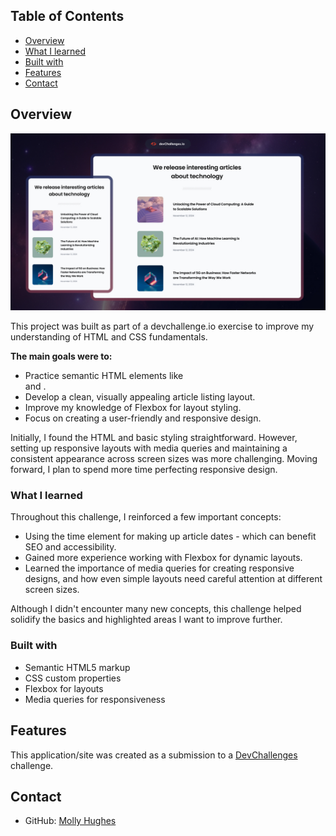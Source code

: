 ## Table of Contents

- [Overview](#overview)
- [What I learned](#what-i-learned)
- [Built with](#built-with)
- [Features](#features)
- [Contact](#contact)

## Overview

![screenshot](thumbnail.jpg)

This project was built as part of a devchallenge.io exercise to improve my understanding of HTML and CSS fundamentals.

**The main goals were to:**

- Practice semantic HTML elements like <article> and <time>.
- Develop a clean, visually appealing article listing layout.
- Improve my knowledge of Flexbox for layout styling.
- Focus on creating a user-friendly and responsive design.

Initially, I found the HTML and basic styling straightforward. However, setting up responsive layouts with media queries and maintaining a consistent appearance across screen sizes was more challenging. Moving forward, I plan to spend more time perfecting responsive design.

### What I learned

Throughout this challenge, I reinforced a few important concepts:

- Using the time element for making up article dates - which can benefit SEO and accessibility.
- Gained more experience working with Flexbox for dynamic layouts.
- Learned the importance of media queries for creating responsive designs, and how even simple layouts need careful attention at different screen sizes.

Although I didn't encounter many new concepts, this challenge helped solidify the basics and highlighted areas I want to improve further.

### Built with

- Semantic HTML5 markup
- CSS custom properties
- Flexbox for layouts
- Media queries for responsiveness

## Features

This application/site was created as a submission to a [DevChallenges](https://devchallenges.io/challenges-dashboard) challenge.

## Contact

- GitHub: [Molly Hughes](https://github.com/Molly-Hughes)
